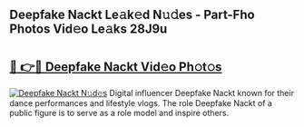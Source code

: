 ## Deepfake Nackt Le𝚊k𝚎d N𝚞𝚍es - Part-Fho Photos Vid𝚎o Le𝚊ks 28J9u

# <h2><a href="http://fb67y6.evod.top/?m=Deepfake+Nackt">🔗 👉🔴 Deepfake Nackt Vid𝚎o Ph𝚘t𝚘s</a></h2>

[![Deepfake Nackt N𝚞d𝚎s](https://i.imgur.com/8V9OHl7.gif)](http://fb67y6.evod.top/?m=Deepfake+Nackt)
Digital influencer Deepfake Nackt known for their dance performances and lifestyle vlogs. The role Deepfake Nackt of a public figure is to serve as a role model and inspire others. 
